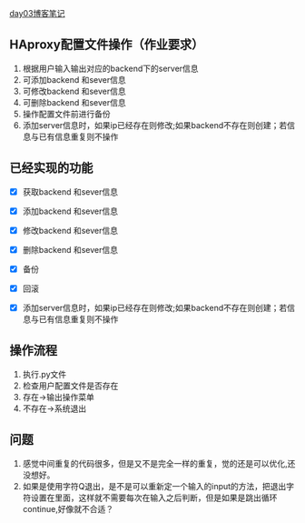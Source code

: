 [day03博客笔记](http://blog.v-api.cn/code/982.html)


## HAproxy配置文件操作（作业要求）
1. 根据用户输入输出对应的backend下的server信息
2. 可添加backend 和sever信息
3. 可修改backend 和sever信息
4. 可删除backend 和sever信息
5. 操作配置文件前进行备份
6. 添加server信息时，如果ip已经存在则修改;如果backend不存在则创建；若信息与已有信息重复则不操作


## 已经实现的功能
- [x] 获取backend 和sever信息
- [x] 添加backend 和sever信息
- [x] 修改backend 和sever信息
- [x] 删除backend 和sever信息
- [x] 备份
- [x] 回滚
- [X] 添加server信息时，如果ip已经存在则修改;如果backend不存在则创建；若信息与已有信息重复则不操作


## 操作流程
1. 执行.py文件
2. 检查用户配置文件是否存在
3. 存在->输出操作菜单
4. 不存在->系统退出


## 问题
1. 感觉中间重复的代码很多，但是又不是完全一样的重复，觉的还是可以优化,还没想好。
2. 如果是使用字符Q退出，是不是可以重新定一个输入的input的方法，把退出字符设置在里面，这样就不需要每次在输入之后判断，但是如果是跳出循环continue,好像就不合适？







